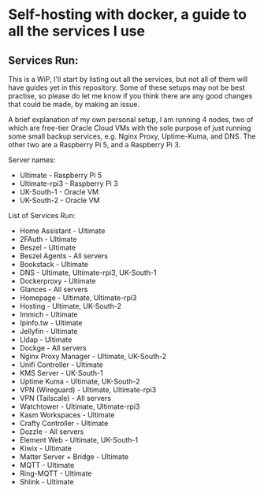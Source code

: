 # Self-hosting with docker, a guide to all the services I use

## Services Run:
This is a WiP, I'll start by listing out all the services, but not all of them will have guides yet in this repository. Some of these setups may not be best practise, so please do let me know if you think there are any good changes that could be made, by making an issue.

A brief explanation of my own personal setup, I am running 4 nodes, two of which are free-tier Oracle Cloud VMs with the sole purpose of just running some small backup services, e.g. Nginx Proxy, Uptime-Kuma, and DNS. The other two are a Raspberry Pi 5, and a Raspberry Pi 3. 

Server names:
- Ultimate - Raspberry Pi 5
- Ultimate-rpi3 - Raspberry Pi 3
- UK-South-1 - Oracle VM
- UK-South-2 - Oracle VM

List of Services Run:
- Home Assistant - Ultimate
- 2FAuth - Ultimate
- Beszel - Ultimate
- Beszel Agents - All servers
- Bookstack - Ultimate
- DNS - Ultimate, Ultimate-rpi3, UK-South-1
- Dockerproxy - Ultimate
- Glances - All servers
- Homepage - Ultimate, Ultimate-rpi3
- Hosting - Ultimate, UK-South-2
- Immich - Ultimate
- Ipinfo.tw - Ultimate
- Jellyfin - Ultimate
- Lldap - Ultimate
- Dockge - All servers
- Nginx Proxy Manager - Ultimate, UK-South-2
- Unifi Controller - Ultimate
- KMS Server - UK-South-1
- Uptime Kuma - Ultimate, UK-South-2
- VPN (Wireguard) - Ultimate, Ultimate-rpi3
- VPN (Tailscale) - All servers
- Watchtower - Ultimate, Ultimate-rpi3
- Kasm Workspaces - Ultimate
- Crafty Controller - Ultimate
- Dozzle - All servers
- Element Web - Ultimate, UK-South-1
- Kiwix - Ultimate
- Matter Server + Bridge - Ultimate
- MQTT - Ultimate
- Ring-MQTT - Ultimate
- Shlink - Ultimate
